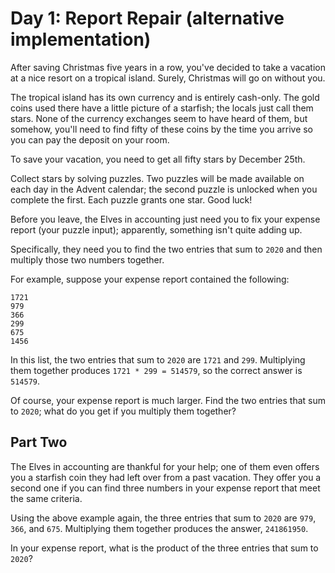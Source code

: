 # Day 1: Report Repair (alternative implementation)

After saving Christmas five years in a row, you've decided to take a vacation at
a nice resort on a tropical island. Surely, Christmas will go on without you.

The tropical island has its own currency and is entirely cash-only. The gold
coins used there have a little picture of a starfish; the locals just call them
stars. None of the currency exchanges seem to have heard of them, but somehow,
you'll need to find fifty of these coins by the time you arrive so you can pay
the deposit on your room.

To save your vacation, you need to get all fifty stars by December 25th.

Collect stars by solving puzzles. Two puzzles will be made available on each day
in the Advent calendar; the second puzzle is unlocked when you complete the
first. Each puzzle grants one star. Good luck!

Before you leave, the Elves in accounting just need you to fix your expense
report (your puzzle input); apparently, something isn't quite adding up.

Specifically, they need you to find the two entries that sum to `2020` and then
multiply those two numbers together.

For example, suppose your expense report contained the following:

```
1721
979
366
299
675
1456
```

In this list, the two entries that sum to `2020` are `1721` and `299`.
Multiplying them together produces `1721 * 299 = 514579`, so the correct answer
is `514579`.

Of course, your expense report is much larger. Find the two entries that sum to
`2020`; what do you get if you multiply them together?

## Part Two

The Elves in accounting are thankful for your help; one of them even offers you
a starfish coin they had left over from a past vacation. They offer you a second
one if you can find three numbers in your expense report that meet the same
criteria.

Using the above example again, the three entries that sum to `2020` are `979`,
`366`, and `675`. Multiplying them together produces the answer, `241861950`.

In your expense report, what is the product of the three entries that sum to
`2020`?
